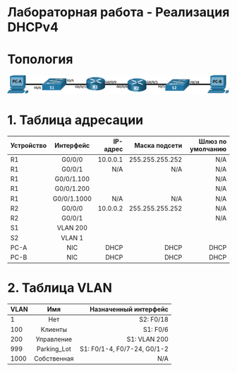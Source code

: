 # Лабораторная работа - Реализация DHCPv4 

# Топология

![Image alt](https://github.com/giendo152/network-basic/blob/main/practice/pra8.1/1.png)

# 1.	Таблица адресации

| Устройство | Интерфейс	| IP-адрес	| Маска подсети | Шлюз по умолчанию |
| ---------------- |:------------------:| -----------------:|--------------:| --------------:|
| R1               |	G0/0/0	| 10.0.0.1 |	255.255.255.252 |	N/A |
| R1               |	G0/0/1	| N/A      |	N/A |	N/A |
| R1               |	G0/0/1.100	|   |	  |	N/A |
| R1               |	G0/0/1.200	|   |	  |	N/A |
| R1               |	G0/0/1.1000	| N/A |	N/A |	N/A |
| R2               |	G0/0/0	| 10.0.0.2 |	255.255.255.252 |	N/A |
| R2               |	G0/0/1	|   |	  |	N/A |
| S1               |	VLAN 200	|   |	  |  |
| S2              |	VLAN 1	|   |	  |  |
| PC-A            |	NIC	| DHCP |	DHCP |	DHCP |
| PC-B               |	NIC	| DHCP |	DHCP |	DHCP |

# 2.	Таблица VLAN

|VLAN | Имя	| Назначенный интерфейс	|
| ---------------- |:------------------:| -----------------:|
| 1              |	Нет| S2: F0/18 |
|100             |	Клиенты	| S1: F0/6  |
|200               |	Управление	| S1: VLAN 200   |
| 999      |	Parking_Lot	| S1: F0/1-4, F0/7-24, G0/1-2 |
| 1000              |	Собственная	| N/A |

